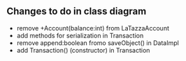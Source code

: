 ## Changes to do in class diagram
* remove +Account(balance:int) from LaTazzaAccount
* add methods for serialization in Transaction
* remove append:boolean fromo saveObject() in DataImpl
* add Transaction() (constructor) in Transaction
